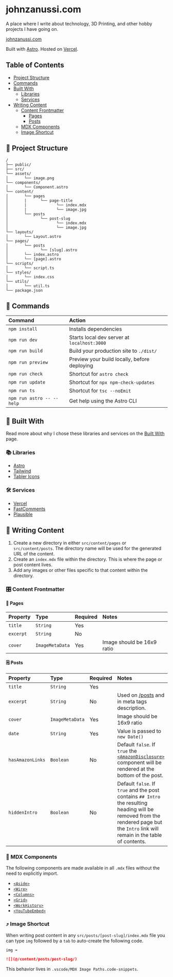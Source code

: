 # johnzanussi.com
A place where I write about technology, 3D Printing, and other hobby projects I have going on.

[johnzanussi.com](https://johnzanussi.com)

Built with [Astro](https://astro.build/). Hosted on [Vercel](https://vercel.com/).

## Table of Contents
 * [Project Structure](#-project-structure)
 * [Commands](#-commands)
 * [Built With](#-built-with)
    * [Libraries](#-libraries)
    * [Services](#-services)
 * [Writing Content](#-writing-content)
    * [Content Frontmatter](#-content-frontmatter)
        * [Pages](#-pages)
        * [Posts](#-posts)
    * [MDX Components](#-mdx-components)
    * [Image Shortcut](#-image-shortcut)

## 🚀 Project Structure

```text
/
├── public/
├── src/
└── assets/
│       └── image.png
└── components/
│       └── Component.astro
└── content/
│       └── pages
│       |      └── page-title
│       |             └── index.mdx
│       |             └── image.jpg
│       └── posts
│              └── post-slug
│                     └── index.mdx
│                     └── image.jpg
└── layouts/
│       └── Layout.astro
└── pages/
│       └── posts
│              └── [slug].astro
│       └── index.astro
│       └── [page].astro
└── scripts/
│       └── script.ts
└── styles/
│       └── index.css
└── utils/
│       └── util.ts
└── package.json
```

## 🧞 Commands

| Command                   | Action                                           |
| :------------------------ | :----------------------------------------------- |
| `npm install`             | Installs dependencies                            |
| `npm run dev`             | Starts local dev server at `localhost:3000`      |
| `npm run build`           | Build your production site to `./dist/`          |
| `npm run preview`         | Preview your build locally, before deploying     |
| `npm run check`           | Shortcut for `astro check`                       |
| `npm run update`          | Shortcut for `npx npm-check-updates`             |
| `npm run ts`              | Shortcut for `tsc --noEmit`                      |
| `npm run astro -- --help` | Get help using the Astro CLI                     |

## 🚧 Built With
Read more about why I chose these libraries and services on the [Built With](https://johnzanussi.com/built-with) page.

### 📚 Libraries

 * [Astro](https://astro.build/)
 * [Tailwind](https://tailwindcss.com/)
 * [Tabler Icons](https://tabler.io/icons)

### 🛠️ Services

 * [Vercel](https://vercel.com/)
 * [FastComments](https://fastcomments.com/)
 * [Plausible](https://plausible.io/)


## 📝 Writing Content
 1. Create a new directory in either `src/content/pages` or `src/content/posts`. The directory name will be used for the generated URL of the content.
 2. Create an `index.mdx` file within the directory. This is where the page or post content lives.
 3. Add any images or other files specific to that content within the directory.

### 🎛️ Content Frontmatter

#### 📄 Pages
| Property | Type | Required | Notes |
| :--  | :-- | :-- | :-- |
| `title` | `String` | Yes | |
| `excerpt` | `String` | No | | Used on [/pages](https://johnzanussi.com/pages) and in meta tags description. |
| `cover` | `ImageMetaData` | Yes | Image should be 16x9 ratio  |

#### 🗒️ Posts
| Property | Type | Required | Notes |
| :--  | :-- | :-- | :-- |
| `title` | `String` | Yes | |
| `excerpt` | `String` | No  | Used on [/posts](https://johnzanussi.com/posts) and in meta tags description. |
| `cover` | `ImageMetaData` | Yes | Image should be 16x9 ratio  |
| `date`  | `String` | Yes | Value is passed to `new Date()` |
| `hasAmazonLinks` | `Boolean` | No | Default `false`. If `true` the [`<AmazonDisclosure>`](https://github.com/johnzanussi/johnzanussi.com/blob/main/src/components/AmazonDisclosure.astro) component will be rendered at the bottom of the post. |
| `hiddenIntro` | `Boolean` | No | Default `false`. If `true` and the post contains `## Intro` the resulting heading will be removed from the rendered page but the `Intro` link will remain in the table of contents. |

### 🧩 MDX Components
The following components are made available in all `.mdx` files without the need to explicitly import.

* [`<Aside>`](https://github.com/johnzanussi/johnzanussi.com/blob/main/src/components/Aside.astro)
* [`<Wire>`](https://github.com/johnzanussi/johnzanussi.com/blob/main/src/components/Markdown/Wire.astro)
* [`<Columns>`](https://github.com/johnzanussi/johnzanussi.com/blob/main/src/components/Markdown/Columns.astro)
* [`<Grid>`](https://github.com/johnzanussi/johnzanussi.com/blob/main/src/components/Grid.Markdown/astro)
* [`<WorkHistory>`](https://github.com/johnzanussi/johnzanussi.com/blob/main/src/components/WorkHistory.astro)
* [`<YouTubeEmbed>`](https://github.com/johnzanussi/johnzanussi.com/blob/main/src/components/YouTubeEmbed.astro)

### ⤴️ Image Shortcut

When writing post content in any `src/posts/[post-slug]/index.mdx` file you can type `img` followed by a `tab` to auto-create the following code.

```markdown
img ➡️
```

```markdown
![](@/content/posts/post-slug/)
```

This behavior lives in `.vscode/MDX Image Paths.code-snippets`.
